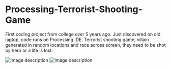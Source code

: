 # Processing-Terrorist-Shooting-Game
First coding project from college over 5 years ago. Just discovered on old laptop, code runs on Processing IDE. Terrorist shooting game, villain generated in random locations and race across screen, they need to be shot by hero or a life is lost.

![Image description](https://i.imgur.com/UPIZfqt.png)
![Image description](https://i.imgur.com/5IQlCkN.png)
